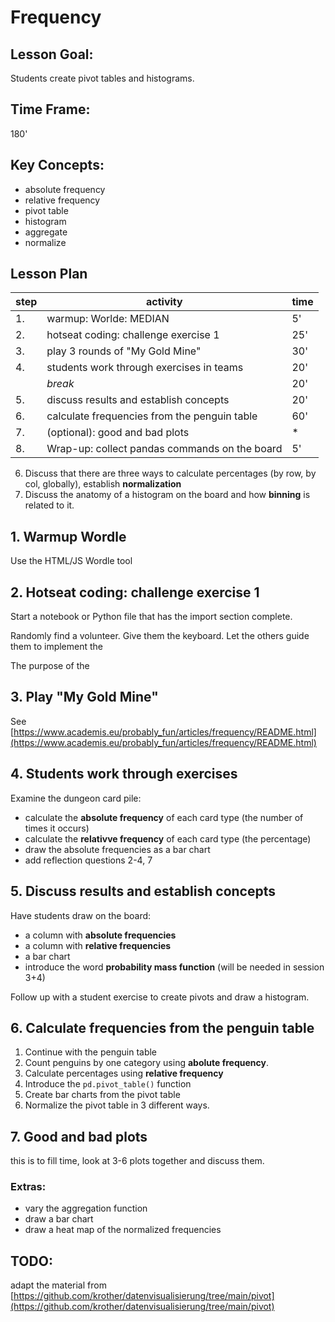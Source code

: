 
# Frequency

## Lesson Goal:

Students create pivot tables and histograms.

## Time Frame:

180'

## Key Concepts:

* absolute frequency
* relative frequency
* pivot table
* histogram
* aggregate
* normalize

## Lesson Plan

| step |  activity                                          |  time   |
|------|----------------------------------------------------|---------|
|  1.  | warmup: Worlde: MEDIAN                             | 5'      |
|  2.  | hotseat coding: challenge exercise 1               | 25'     |
|  3.  | play 3 rounds of "My Gold Mine"                    | 30'     |
|  4.  | students work through exercises in teams           | 20'     |
|      | *break*                                            | 20'     |
|  5.  | discuss results and establish concepts             | 20'     |
|  6.  | calculate frequencies from the penguin table       | 60'     |
|  7.  | (optional): good and bad plots                     |  *      |
|  8.  | Wrap-up: collect pandas commands on the board      |  5'     |

6. Discuss that there are three ways to calculate percentages (by row, by col, globally), establish **normalization**
7. Discuss the anatomy of a histogram on the board and how **binning** is related to it.

## 1. Warmup Wordle

Use the HTML/JS Wordle tool

## 2. Hotseat coding: challenge exercise 1

Start a notebook or Python file that has the import section complete.

Randomly find a volunteer. Give them the keyboard. Let the others guide them to implement the 

The purpose of the 

## 3. Play "My Gold Mine"

See [https://www.academis.eu/probably_fun/articles/frequency/README.html](https://www.academis.eu/probably_fun/articles/frequency/README.html)

## 4. Students work through exercises

Examine the dungeon card pile:

- calculate the **absolute frequency** of each card type (the number of times it occurs)
- calculate the **relativve frequency** of each card type (the percentage)
- draw the absolute frequencies as a bar chart
- add reflection questions 2-4, 7

## 5. Discuss results and establish concepts

Have students draw on the board:

- a column with **absolute frequencies**
- a column with **relative frequencies**
- a bar chart
- introduce the word **probability mass function** (will be needed in session 3+4)

Follow up with a student exercise to create pivots and draw a histogram.

## 6. Calculate frequencies from the penguin table

1. Continue with the penguin table
2. Count penguins by one category using **abolute frequency**.
3. Calculate percentages using **relative frequency**
4. Introduce the `pd.pivot_table()` function
5. Create bar charts from the pivot table
6. Normalize the pivot table in 3 different ways.

## 7. Good and bad plots

this is to fill time, look at 3-6 plots together and discuss them.

### Extras:

* vary the aggregation function
* draw a bar chart
* draw a heat map of the normalized frequencies

## TODO:

adapt the material from
[https://github.com/krother/datenvisualisierung/tree/main/pivot](https://github.com/krother/datenvisualisierung/tree/main/pivot)
